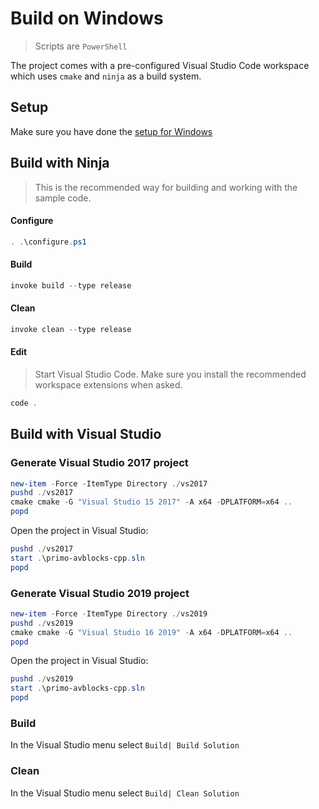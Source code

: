 # Build on Windows

> Scripts are `PowerShell`

The project comes with a pre-configured Visual Studio Code workspace which uses `cmake` and `ninja` as a build system. 

## Setup

Make sure you have done the [setup for Windows](./setup-windows.md) 

## Build with Ninja

> This is the recommended way for building and working with the sample code.

#### Configure

```powershell
. .\configure.ps1
```

#### Build

```powershell
invoke build --type release
```

#### Clean

```powershell
invoke clean --type release
```

#### Edit

> Start Visual Studio Code. Make sure you install the recommended workspace extensions when asked.

```powershell
code .
```

## Build with Visual Studio

### Generate Visual Studio 2017 project

```powershell
new-item -Force -ItemType Directory ./vs2017
pushd ./vs2017
cmake cmake -G "Visual Studio 15 2017" -A x64 -DPLATFORM=x64 ..
popd  
```

Open the project in Visual Studio:

```powershell
pushd ./vs2017 
start .\primo-avblocks-cpp.sln
popd
```

### Generate Visual Studio 2019 project

```powershell
new-item -Force -ItemType Directory ./vs2019
pushd ./vs2019
cmake cmake -G "Visual Studio 16 2019" -A x64 -DPLATFORM=x64 ..
popd  
```

Open the project in Visual Studio:

```powershell
pushd ./vs2019 
start .\primo-avblocks-cpp.sln
popd
```

### Build

In the Visual Studio menu select `Build| Build Solution`

### Clean

In the Visual Studio menu select `Build| Clean Solution` 